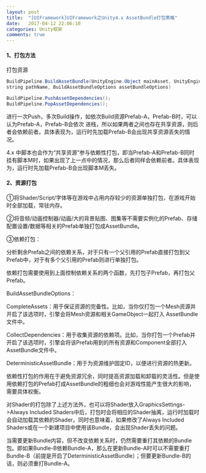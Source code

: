 ```yaml
---
layout: post
title:  "[UIFramework]UIFramework之Unity4.x AssetBundle打包策略"
date:   2017-04-12 22:06:10
categories: Unity框架
comments: true
---
```


#### 1、打包方法
打包资源
```java
BuildPipeline.BuildAssetBundle(UnityEngine.Object mainAsset, UnityEngine.Object[] assets,  
string pathName, BuildAssetBundleOptions assetBundleOptions)  
```

```java
BuildPipeline.PushAssetDependencies();  
BuildPipeline.PopAssetDependencies();  
```

进行一次Push，多次Build操作，如依次Build资源Prefab-A，Prefab-B时，可以认为Prefab-A，Prefab-B会依次 进栈，所以如果两者之间也存在共享资源，则后者会依赖前者。具体表现为，运行时先加载Prefab-B会出现共享资源丢失的情况。

4.x 中脚本也会作为“共享资源”参与依赖性打包，即当Prefab-A和Prefab-B同时挂有脚本M时，如果出现了上一点中的情况，那么后者同样会依赖前者。具体表现为，运行时先加载Prefab-B会出现脚本M丢失。

#### 2、资源打包

①将Shader/Script/字体等在游戏中占用内存较少的资源单独打包，在游戏开始时全部加载，常驻内存。

②将音频/动画控制器/动画/大的背景贴图、图集等不需要实例化的Prefab、存储配置设置/数据等相关的Prefab单独打包成AssetBundle。

③依赖打包：

分析剩余Prefab之间的依赖关系，对于只有一个父引用的Prefab直接打包到父Prefab中，对于有多个父引用的Prefab则进行单独打包。

依赖打包需要使用到上面控制依赖关系的两个函数，先打包子Prefab，再打包父Prefab。

BuildAssetBundleOptions：

CompleteAssets：用于保证资源的完备性。比如，当你仅打包一个Mesh资源并开启了该选项时，引擎会将Mesh资源和相关GameObject一起打入
AssetBundle文件中。

CollectDependencies：用于收集资源的依赖项。比如，当你打包一个Prefab并开启了该选项时，引擎会将该Prefab用到的所有资源和Component全部打入AssetBundle文件中。

DeterministicAssetBundle：用于为资源维护固定ID，以便进行资源的热更新。

依赖性打包的作用在于避免资源冗余，同时提高资源加载和卸载的灵活性。但是使用依赖打包的Prefab打成AssetBundle的粗细也会对游戏性能产生很大的影响，需要具体权衡。

对Shader的打包除了上述方法外，也可以将Shader放入GraphicsSettings->Always Included Shaders中后，打包时会将相应的Shader抽离，运行时加载时会自动加载其依赖的Shader。同时也意味着，如果修改了Always Included Shaders或在一个新建项目中使用该Bundle，会出现Shader丢失的问题。

当需要更新Bundle内容，但不改变依赖关系时，仍然需要重打其依赖的Bundle包。即如果Bundle-B依赖Bundle-A，那么在更新Bundle-A时可以不需要重打Bundle-B（前提是开启了DeterministicAssetBundle）；但要更新Bundle-B的话，则必须重打Bundle-A。